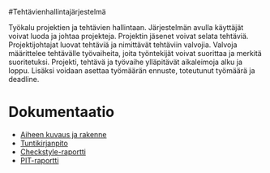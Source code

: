 #Tehtävienhallintajärjestelmä

Työkalu projektien ja tehtävien hallintaan.
Järjestelmän avulla käyttäjät voivat luoda ja johtaa projekteja. Projektin jäsenet voivat selata tehtäviä. Projektijohtajat luovat tehtäviä ja nimittävät tehtäviin valvojia. Valvoja määrittelee tehtävälle työvaiheita, joita työntekijät voivat suorittaa ja merkitä suoritetuksi.
Projekti, tehtävä ja työvaihe ylläpitävät aikaleimoja alku ja loppu. Lisäksi voidaan asettaa työmäärän ennuste, toteutunut työmäärä ja deadline.

# Dokumentaatio

* [Aiheen kuvaus ja rakenne](dokumentaatio/aiheenKuvausJaRakenne.md)
* [Tuntikirjanpito](dokumentaatio/tuntikirjanpito.md)
* [Checkstyle-raportti](dokumentaatio/checkstyle-raportti/checkstyle.html)
* [PIT-raportti](dokumentaatio/pit-raportti)
